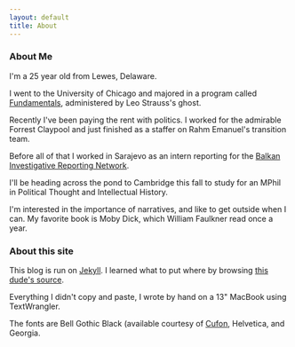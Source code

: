 ```yaml
---
layout: default
title: About
---
```


<h3>About Me</h3>

I'm a 25 year old from Lewes, Delaware.

I went to the University of Chicago and majored in a program called [Fundamentals](http://fundamentals.uchicago.edu/Welcome.html), administered by Leo Strauss's ghost.

Recently I've been paying the rent with politics. I worked for the admirable Forrest Claypool and just finished as a staffer on Rahm Emanuel's transition team.

Before all of that I worked in Sarajevo as an intern reporting for the [Balkan Investigative Reporting Network](http://www.balkaninsight.com/en/page/all-balkans-home).

I'll be heading across the pond to Cambridge this fall to study for an MPhil in Political Thought and Intellectual History.

I'm interested in the importance of narratives, and like to get outside when I can. My favorite book is Moby Dick, which William Faulkner read once a year.

<h3>About this site</h3>

This blog is run on [Jekyll](https://github.com/mojombo/jekyll). I learned what to put where by browsing [this dude's source](https://github.com/harperreed/harperreed-blog).

Everything I didn't copy and paste, I wrote by hand on a 13" MacBook using TextWrangler.

The fonts are Bell Gothic Black (available courtesy of [Cufon](http://cufon.shoqolate.com/generate/), Helvetica, and Georgia.